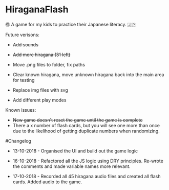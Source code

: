 # HiraganaFlash
:ideograph_advantage: A game for my kids to practice their Japanese literacy. :jp:

Future verisons:
- ~~Add sounds~~
- ~~Add more hiragana (31 left)~~
- Move .png files to folder, fix paths
- Clear known hiragana, move unknown hiragana back into the main area for testing

- Replace img files with svg
- Add different play modes

Known issues:
- ~~New game doesn't reset the game until the game is complete~~
- There a x number of flash cards, but you will see one more than once due to the likelihood of getting duplicate numbers when randomizing.

#Changelog
- 13-10-2018 - Organised the UI and build out the game logic

- 16-10-2018 - Refactored all the JS logic using DRY principles.  Re-wrote the comments and made variable names more relevant. 

- 17-10-2018 - Recorded all 45 hiragana audio files and created all flash cards.  Added audio to the game.

